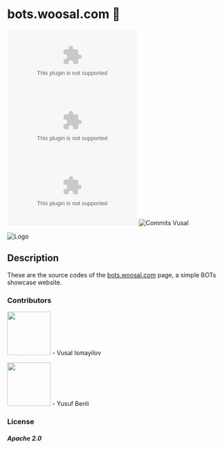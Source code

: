  # bots.woosal.com 🤖
![Update](https://badges.pufler.dev/updated/woosal1337/bots.woosal.com) ![Visits](https://badges.pufler.dev/visits/woosal1337/bots.woosal.com) ![Created](https://badges.pufler.dev/created/woosal1337/bots.woosal.com) ![Commits Vusal](https://badges.pufler.dev/commits/monthly/woosal1337)


![Logo](https://woosal.com/1337/woosalsquare.png)


 ## Description
These are the source codes of the [bots.woosal.com](https://bots.woosal.com/) page, a simple BOTs showcase website.


### Contributors
<p>
<a href="https://github.com/woosal1337"><img height="100px" width="100px" src="https://woosal.com/1337/holyfuckmecloser.jpg"></a>
	- Vusal Ismayilov
	
<a href="https://github.com/yusufbenliii"><img height="100px" width="100px" src="https://woosal.com/1337/yusufbenli.png"></a>
	- Yusuf Benli

</p>


### License
<h5>Apache 2.0</h5>
